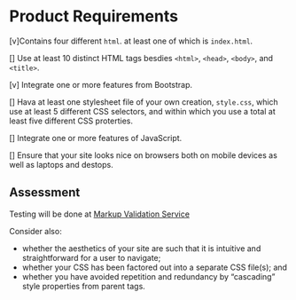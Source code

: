 # Product Requirements

[v]Contains four different `html`. at least one of which is `index.html`.

[] Use at least 10 distinct HTML tags besdies `<html>`, `<head>`, `<body>`, and `<title>`.

[v] Integrate one or more features from Bootstrap.

[] Hava at least one stylesheet file of your own creation, `style.css`, which use at least 5 different CSS selectors, and within which you use a total at least five different CSS proterties.

[] Integrate one or more features of JavaScript.

[] Ensure that your site looks nice on browsers both on mobile devices as well as laptops and destops.


## Assessment
Testing will be done at [Markup Validation Service](https://validator.w3.org/#validate_by_input)

Consider also:

- whether the aesthetics of your site are such that it is intuitive and straightforward for a user to navigate;
- whether your CSS has been factored out into a separate CSS file(s); and
- whether you have avoided repetition and redundancy by “cascading” style properties from parent tags.